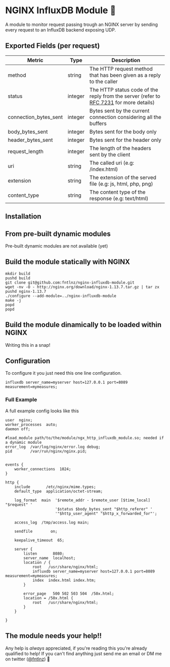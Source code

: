# NGINX InfluxDB Module :unicorn:

A module to monitor request passing trough an NGINX server by sending
every request to an InfluxDB backend exposing UDP.

## Exported Fields (per request)

| Metric                | Type    | Description                                                                                                                               |
|-----------------------|---------|-------------------------------------------------------------------------------------------------------------------------------------------|
| method                | string  | The HTTP request method that has been given as a reply to the caller                                                                      |
| status                | integer | The HTTP status code of the reply from the server (refer to [RFC 7231](https://tools.ietf.org/html/rfc7231#section-6.1) for more details) |
| connection_bytes_sent | integer | Bytes sent by the current connection considering all the buffers                                                                          |
| body_bytes_sent       | integer | Bytes sent for the body only                                                                                                              |
| header_bytes_sent     | integer | Bytes sent for the header only                                                                                                            |
| request_length        | integer | The length of the headers sent by the client                                                                                              |
| uri                   | string  | The called uri (e.g: /index.html)                                                                                                         |
| extension             | string  | The extension of the served file (e.g: js, html, php, png)                                                                                |
| content_type          | string  | The content type of the response (e.g: text/html)                                                                                         |


## Installation

## From pre-built dynamic modules

Pre-built dynamic modules are not available (yet)

## Build the module statically with NGINX

```
mkdir build
pushd build
git clone git@github.com:fntlnz/nginx-influxdb-module.git
wget -nv -O - http://nginx.org/download/nginx-1.13.7.tar.gz | tar zx
pushd nginx-1.13.7
./configure --add-module=../nginx-influxdb-module
make -j
popd
popd
```


## Build the module dinamically to be loaded within NGINX

Writing this in a snap!

## Configuration

To configure it you just need this one line configuration.

```
influxdb server_name=myserver host=127.0.0.1 port=8089 measurement=mymeasures;
```


### Full Example

A full example config looks like this

```nginx
user  nginx;
worker_processes  auto;
daemon off;

#load_module path/to/the/module/ngx_http_influxdb_module.so; needed if a dynamic module
error_log  /var/log/nginx/error.log debug;
pid        /var/run/nginx/nginx.pid;


events {
    worker_connections  1024;
}

http {
    include       /etc/nginx/mime.types;
    default_type  application/octet-stream;

    log_format  main  '$remote_addr - $remote_user [$time_local] "$request" '
                      '$status $body_bytes_sent "$http_referer" '
                      '"$http_user_agent" "$http_x_forwarded_for"';

    access_log  /tmp/access.log main;

    sendfile        on;

    keepalive_timeout  65;

    server {
        listen       8080;
        server_name  localhost;
        location / {
            root   /usr/share/nginx/html;
            influxdb server_name=myserver host=127.0.0.1 port=8089 measurement=mymeasures;
            index  index.html index.htm;
        }

        error_page   500 502 503 504  /50x.html;
        location = /50x.html {
            root   /usr/share/nginx/html;
        }
    }

}

```


## The module needs your help!!

Any help is *always* appreciated, if you're reading this you're already
qualified to help! If you can't find anything just send me an email or
DM me on twitter ([@fntlnz](https://twitter.com/fntlnz)) :angel: